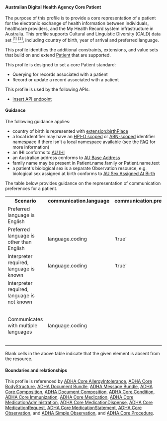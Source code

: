 #### Australian Digital Health Agency Core Patient
The purpose of this profile is to provide a core representation of a patient for the electronic exchange of health information between individuals, healthcare providers, and the My Health Record system infrastructure in Australia. This profile supports Cultural and Linguistic Diversity (CALD) data set [<sup>[1]</sup>](https://www.abs.gov.au/AUSSTATS/abs@.nsf/Latestproducts/1289.0Main%20Features11999) [<sup>[2]</sup>](https://meteor.aihw.gov.au/content/index.phtml/itemId/491352), including country of birth, year of arrival and preferred language.

This profile identifies the additional constraints, extensions, and value sets that build on and extend [Patient](http://hl7.org/fhir/R4/patient.html) that are supported. 

This profile is designed to set a core Patient standard:
* Querying for records associated with a patient
* Record or update a record associated with a patient

This profile is used by the following APIs:
* [insert API endpoint](StructureDefinition-TBD-1.html)


#### Guidance
The following guidance applies:
* country of birth is represented with [extension:birthPlace](StructureDefinition-patient-ident-1-definitions.html#Patient.extension:birthPlace)
* a local identifier may have an [HPI-O scoped](http://ns.electronichealth.net.au/id/hpio-scoped/medicalrecord/1.0/index.html) or [ABN-scoped](http://ns.electronichealth.net.au/id/abn-scoped/medicalrecord/1.0/index.html) identifier namespace if there isn't a local namespace available (see the [FAQ](https://github.com/AuDigitalHealth/ci-fhir-r4/wiki/Frequently-Asked-Questions) for more information)
* an IHI conforms to [AU IHI](http://build.fhir.org/ig/hl7au/au-fhir-base/StructureDefinition-au-address.html)
* an Australian address conforms to [AU Base Address](http://build.fhir.org/ig/hl7au/au-fhir-base/StructureDefinition-au-ihi.html)
* family name may be present in Patient.name.family or Patient.name.text
* a patient's biological sex is a separate Observation resource, e.g. biological sex assigned at birth conforms to [AU Sex Assigned At Birth](http://build.fhir.org/ig/hl7au/au-fhir-base/StructureDefinition-au-sexassignedatbirth.html)

The table below provides guidance on the representation of communication preferences for a patient.
<table class="list" style="width:100%">
    <colgroup>
       <col span="1" style="width: 20%;"/>
       <col span="1" style="width: 18%;"/>
       <col span="1" style="width: 18%;"/>
       <col span="1" style="width: 20%;"/>
       <col span="1" style="width: 24%;"/>
    </colgroup>
	<tbody>
      <tr>
        <th>Scenario</th>
        <th>communication.language</th>
        <th>communication.preferred</th>
        <th>extension:interpreterRequired</th>
		<th>Notes</th>
      </tr>
      <tr>
        <td>Preferred language is English</td>
        <td></td>
        <td></td>
        <td></td>
        <td>No element sent, as per the guidance in the <a href="http://hl7.org/fhir/patient-definitions.html#Patient.communication">Comments</a> of Patient.communication</td>
      </tr>
      <tr>
        <td>Preferred language is other than English</td>
        <td>language.coding</td>
        <td>'true'</td>
        <td></td>
        <td></td>
      </tr>
      <tr>
        <td>Interpreter required, language is known</td>
        <td>language.coding</td>
        <td>'true'</td>
        <td>'true'</td>
        <td></td>
      </tr>
      <tr>
        <td>Interpreter required, language is not known</td>
        <td></td>
        <td></td>
        <td>'true'</td>
        <td></td>
      </tr>
      <tr>
        <td>Communicates with multiple languages</td>
        <td>language.coding</td>
        <td></td>
        <td></td>
        <td>Each language instantiated in separate communication nodes; communication.preferred and extension:interpreterRequired may be sent as needed.</td>
      </tr>
    </tbody>
</table>

Blank cells in the above table indicate that the given element is absent from the resource.

#### Boundaries and relationships
This profile is referenced by 
[ADHA Core AllergyIntolerance](StructureDefinition-dh-allergyintolerance-core-1.html), 
[ADHA Core BodyStructure](StructureDefinition-dh-bodystructure-core-1.html),
[ADHA Document Bundle](StructureDefinition-dh-bundle-document-1.html), 
[ADHA Message Bundle](StructureDefinition-dh-bundle-message-1.html),
[ADHA Core Composition](StructureDefinition-dh-composition-core-1.html), 
[ADHA Document Composition](StructureDefinition-dh-composition-document-1.html),
[ADHA Core Condition](StructureDefinition-dh-condition-core-1.html), 
[ADHA Core Immunization](StructureDefinition-dh-immunization-core-1.html),
[ADHA Core Medication](StructureDefinition-dh-medication-core-1.html),
[ADHA Core MedicationAdministration](StructureDefinition-dh-medicationadministration-core-1.html),
[ADHA Core MedicationDispense](StructureDefinition-dh-medicationdispense-1.html),
[ADHA Core MedicationRequest](StructureDefinition-dh-medicationrequest-1.html), 
[ADHA Core MedicationStatement](StructureDefinition-dh-medicationstatement-core-1.html),
[ADHA Core Observation](StructureDefinition-dh-observation-core-1.html), and
[ADHA Simple Observation](StructureDefinition-dh-observation-simple-1.html), and
[ADHA Core Procedure](StructureDefinition-dh-procedure-core-1.html).